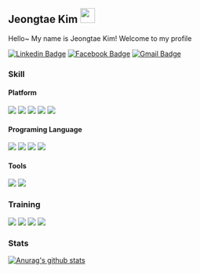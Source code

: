 ## Jeongtae Kim <img src="https://raw.githubusercontent.com/dl0312/dl0312/master/hi.gif" width=30px>

Hello~ My name is Jeongtae Kim! Welcome to my profile

[![Linkedin Badge](https://img.shields.io/badge/-Linkedin-0077B5.svg?logo=linkedin&style=plastic&link=https://www.linkedin.com/in/%EC%A0%95%ED%83%9C-%EA%B9%80-679975155/)](https://www.linkedin.com/in/%EC%A0%95%ED%83%9C-%EA%B9%80-679975155/) 
[![Facebook Badge](https://img.shields.io/badge/-Facebook-4172B8.svg?logo=facebook&style=plastic&link=https://www.facebook.com/profile.php?id=100002180550466)](https://www.facebook.com/profile.php?id=100002180550466) 
[![Gmail Badge](https://img.shields.io/badge/-Gmail-D14836.svg?logo=gmail&style=plastic&link=mailto:rlawjdxo88@gmail.com)](mailto:rlawjdxo88@gmail.com)

### Skill

#### Platform

<img src="https://img.shields.io/badge/-Android-A4C639.svg?logo=android&style=plastic"> <img src="https://img.shields.io/badge/-Flutter-02569B.svg?logo=flutter&style=plastic"> <img src="https://img.shields.io/badge/-Git-F05032.svg?logo=git&style=plastic"> <img src="https://img.shields.io/badge/-Firebase-FFCA28.svg?logo=firebase&style=plastic"> <img src="https://img.shields.io/badge/-SIP/RCS-4FC08D.svg?logo=SIP/RCS&style=plastic">

#### Programing Language

<img src="https://img.shields.io/badge/-Kotlin-0095D5.svg?logo=kotlin&style=plastic"> <img src="https://img.shields.io/badge/-Java-007396.svg?logo=java&style=plastic"> <img src="https://img.shields.io/badge/-Dart-00599C.svg?logo=dart&style=plastic"> <img src="https://img.shields.io/badge/-C++-00310C.svg?logo=c%2B%2B&style=plastic">


#### Tools

<img src="https://img.shields.io/badge/-Visual Studio Code-007ACC.svg?logo=visual-studio-code&style=plastic"> <img src="https://img.shields.io/badge/-Android Studio-3DDC84.svg?logo=android-studio&style=plastic">

### Training

<img src="https://img.shields.io/badge/-Swift-0095D5.svg?logo=swift&style=plastic"> <img src="https://img.shields.io/badge/-iOS-0095D5.svg?logo=ios&style=plastic"> <img src="https://img.shields.io/badge/-Machine Learning-0095D5.svg?logo=machinelearning&style=plastic"> <img src="https://img.shields.io/badge/-Python-0095D5.svg?logo=python&style=plastic">

### Stats

[![Anurag's github stats](https://github-readme-stats.vercel.app/api?username=Origogi&show_icons=true)](https://github.com/anuraghazra/github-readme-stats)


